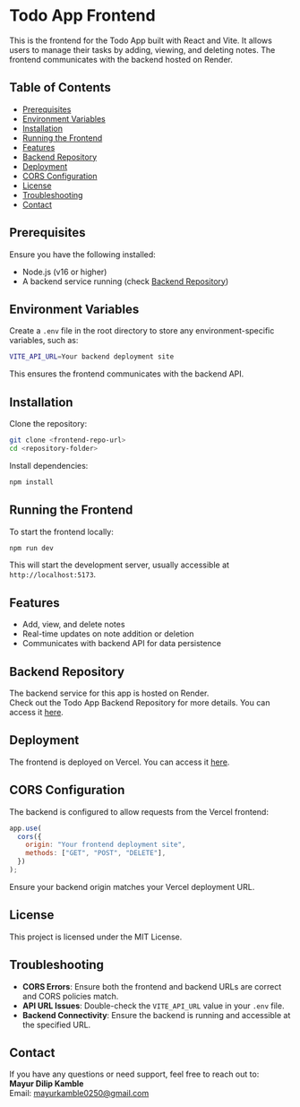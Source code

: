# Todo App Frontend

This is the frontend for the Todo App built with React and Vite. It allows users to manage their tasks by adding, viewing, and deleting notes. The frontend communicates with the backend hosted on Render.

## Table of Contents
- [Prerequisites](#prerequisites)
- [Environment Variables](#environment-variables)
- [Installation](#installation)
- [Running the Frontend](#running-the-frontend)
- [Features](#features)
- [Backend Repository](#backend-repository)
- [Deployment](#deployment)
- [CORS Configuration](#cors-configuration)
- [License](#license)
- [Troubleshooting](#troubleshooting)
- [Contact](#contact)

## Prerequisites
Ensure you have the following installed:
- Node.js (v16 or higher)
- A backend service running (check [Backend Repository](#backend-repository))

## Environment Variables
Create a `.env` file in the root directory to store any environment-specific variables, such as:
```bash
VITE_API_URL=Your backend deployment site
```
This ensures the frontend communicates with the backend API.

## Installation
Clone the repository:
```bash
git clone <frontend-repo-url>
cd <repository-folder>
```
Install dependencies:
```bash
npm install
```

## Running the Frontend
To start the frontend locally:
```bash
npm run dev
```
This will start the development server, usually accessible at `http://localhost:5173`.

## Features
- Add, view, and delete notes
- Real-time updates on note addition or deletion
- Communicates with backend API for data persistence

## Backend Repository
The backend service for this app is hosted on Render.  
Check out the Todo App Backend Repository for more details.
You can access it [here](https://github.com/mayurk224/Todo_Backend).

## Deployment
The frontend is deployed on Vercel. You can access it [here](https://todo-frontend-chi-rouge.vercel.app).

## CORS Configuration
The backend is configured to allow requests from the Vercel frontend:
```javascript
app.use(
  cors({
    origin: "Your frontend deployment site",
    methods: ["GET", "POST", "DELETE"],
  })
);
```
Ensure your backend origin matches your Vercel deployment URL.

## License
This project is licensed under the MIT License.

## Troubleshooting
- **CORS Errors**: Ensure both the frontend and backend URLs are correct and CORS policies match.
- **API URL Issues**: Double-check the `VITE_API_URL` value in your `.env` file.
- **Backend Connectivity**: Ensure the backend is running and accessible at the specified URL.

## Contact
If you have any questions or need support, feel free to reach out to:  
**Mayur Dilip Kamble**  
Email: [mayurkamble0250@gmail.com](mailto:mayurkamble0250@gmail.com)
